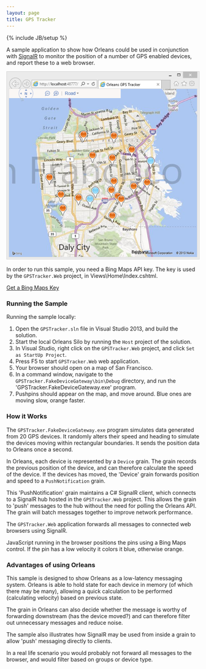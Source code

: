 ```yaml
---
layout: page
title: GPS Tracker
---
```

{% include JB/setup %}

A sample application to show how Orleans could be used in conjunction with [SignalR](https://orleans.codeplex.com/wikipage?title=https%3a%2f%2fgithub.com%2fSignalR%2fSignalR&referringTitle=GPS%20Tracker) to monitor the position of a number of GPS enabled devices, and report these to a web browser.

![](GPS.png)

In order to run this sample, you need a Bing Maps API key. The key is used by the `GPSTracker.Web` project, in Views\Home\Index.cshtml.


[Get a Bing Maps Key](http://msdn.microsoft.com/en-us/library/ff428642.aspx)

### Running the Sample

Running the sample locally:

1. Open the `GPSTracker.sln` file in Visual Studio 2013, and build the solution.
2. Start the local Orleans Silo by running the `Host` project of the solution.
3. In Visual Studio, right click on the `GPSTracker.Web` project, and click `Set as StartUp Project`.
4. Press F5 to start `GPSTracker.Web` web application.
5. Your browser should open on a map of San Francisco.
6. In a command window, navigate to the `GPSTracker.FakeDeviceGateway\bin\Debug` directory, and run the 'GPSTracker.FakeDeviceGateway.exe' program.
7. Pushpins should appear on the map, and move around. Blue ones are moving slow, orange faster.

### How it Works
The `GPSTracker.FakeDeviceGateway.exe` program simulates data generated from 20 GPS devices. It randomly alters their speed and heading to simulate the devices moving within rectangular boundaries. It sends the position data to Orleans once a second.

In Orleans, each device is represented by a `Device` grain. The grain records the previous position of the device, and can therefore calculate the speed of the device. If the devices has moved, the 'Device' grain forwards position and speed to a `PushNotification` grain. 

This 'PushNotification' grain maintains a C# SignalR client, which connects to a SignalR hub hosted in the `GPSTracker.Web` project. This allows the grain to 'push' messages to the hub without the need for polling the Orleans API. The grain will batch messages together to improve network performance.

The `GPSTracker.Web` application forwards all messages to connected web browsers using SignalR.

JavaScript running in the browser positions the pins using a Bing Maps control. If the pin has a low velocity it colors it blue, otherwise orange.

### Advantages of using Orleans
This sample is designed to show Orleans as a low-latency messaging system. Orleans is able to hold state for each device in memory (of which there may be many), allowing a quick calculation to be performed (calculating velocity) based on previous state. 

The grain in Orleans can also decide whether the message is worthy of forwarding downstream (has the device moved?) and can therefore filter out unnecessary messages and reduce noise.

The sample also illustrates how SignalR may be used from inside a grain to allow 'push' messaging directly to clients.

In a real life scenario you would probably not forward all messages to the browser, and would filter based on groups or device type.



